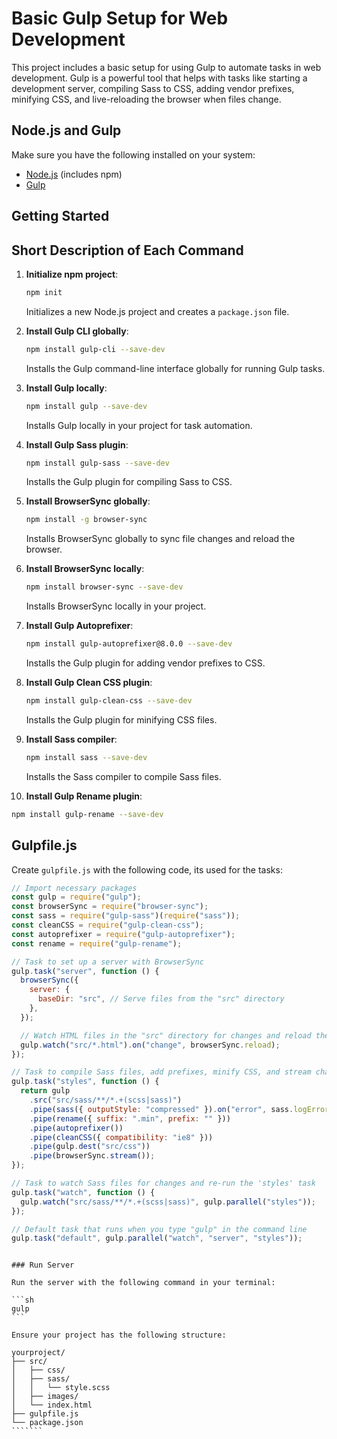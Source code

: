 # Basic Gulp Setup for Web Development

This project includes a basic setup for using Gulp to automate tasks in web development. Gulp is a powerful tool that helps with tasks like starting a development server, compiling Sass to CSS, adding vendor prefixes, minifying CSS, and live-reloading the browser when files change.

## Node.js and Gulp

Make sure you have the following installed on your system:

- [Node.js](https://nodejs.org/) (includes npm)
- [Gulp](https://gulpjs.com/)

## Getting Started

## Short Description of Each Command

1. **Initialize npm project**:

   ```sh
   npm init
   ```

   Initializes a new Node.js project and creates a `package.json` file.

2. **Install Gulp CLI globally**:

   ```sh
   npm install gulp-cli --save-dev
   ```

   Installs the Gulp command-line interface globally for running Gulp tasks.

3. **Install Gulp locally**:

   ```sh
   npm install gulp --save-dev
   ```

   Installs Gulp locally in your project for task automation.

4. **Install Gulp Sass plugin**:

   ```sh
   npm install gulp-sass --save-dev
   ```

   Installs the Gulp plugin for compiling Sass to CSS.

5. **Install BrowserSync globally**:

   ```sh
   npm install -g browser-sync
   ```

   Installs BrowserSync globally to sync file changes and reload the browser.

6. **Install BrowserSync locally**:

   ```sh
   npm install browser-sync --save-dev
   ```

   Installs BrowserSync locally in your project.

7. **Install Gulp Autoprefixer**:

   ```sh
   npm install gulp-autoprefixer@8.0.0 --save-dev
   ```

   Installs the Gulp plugin for adding vendor prefixes to CSS.

8. **Install Gulp Clean CSS plugin**:

   ```sh
   npm install gulp-clean-css --save-dev
   ```

   Installs the Gulp plugin for minifying CSS files.

9. **Install Sass compiler**:

   ```sh
   npm install sass --save-dev
   ```

   Installs the Sass compiler to compile Sass files.

10. **Install Gulp Rename plugin**:

```sh
npm install gulp-rename --save-dev
```

## Gulpfile.js

Create `gulpfile.js` with the following code, its used for the tasks:

```javascript
// Import necessary packages
const gulp = require("gulp");
const browserSync = require("browser-sync");
const sass = require("gulp-sass")(require("sass"));
const cleanCSS = require("gulp-clean-css");
const autoprefixer = require("gulp-autoprefixer");
const rename = require("gulp-rename");

// Task to set up a server with BrowserSync
gulp.task("server", function () {
  browserSync({
    server: {
      baseDir: "src", // Serve files from the "src" directory
    },
  });

  // Watch HTML files in the "src" directory for changes and reload the browser
  gulp.watch("src/*.html").on("change", browserSync.reload);
});

// Task to compile Sass files, add prefixes, minify CSS, and stream changes to BrowserSync
gulp.task("styles", function () {
  return gulp
    .src("src/sass/**/*.+(scss|sass)")
    .pipe(sass({ outputStyle: "compressed" }).on("error", sass.logError))
    .pipe(rename({ suffix: ".min", prefix: "" }))
    .pipe(autoprefixer())
    .pipe(cleanCSS({ compatibility: "ie8" }))
    .pipe(gulp.dest("src/css"))
    .pipe(browserSync.stream());
});

// Task to watch Sass files for changes and re-run the 'styles' task
gulp.task("watch", function () {
  gulp.watch("src/sass/**/*.+(scss|sass)", gulp.parallel("styles"));
});

// Default task that runs when you type "gulp" in the command line
gulp.task("default", gulp.parallel("watch", "server", "styles"));
```

````

### Run Server

Run the server with the following command in your terminal:

```sh
gulp
```

Ensure your project has the following structure:

````

    yourproject/
    ├── src/
    │   ├── css/
    │   ├── sass/
    │   │   └── style.scss
    │   ├── images/
    │   └── index.html
    ├── gulpfile.js
    └── package.json
    ```````
